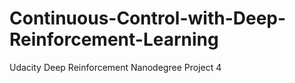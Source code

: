 # Continuous-Control-with-Deep-Reinforcement-Learning
Udacity Deep Reinforcement Nanodegree Project 4
